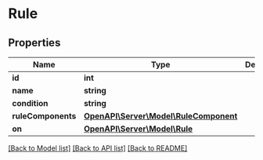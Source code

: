 # Rule

## Properties
Name | Type | Description | Notes
------------ | ------------- | ------------- | -------------
**id** | **int** |  | [readonly] 
**name** | **string** |  | [optional] 
**condition** | **string** |  | 
**ruleComponents** | [**OpenAPI\Server\Model\RuleComponent**](RuleComponent.md) |  | [optional] 
**on** | [**OpenAPI\Server\Model\Rule**](Rule.md) |  | [optional] 

[[Back to Model list]](../README.md#documentation-for-models) [[Back to API list]](../README.md#documentation-for-api-endpoints) [[Back to README]](../README.md)


